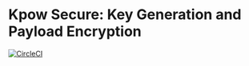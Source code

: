 # Kpow Secure: Key Generation and Payload Encryption

[![CircleCI](https://circleci.com/gh/operatr-io/kpow-secure.svg?style=svg&circle-token=04f145182ff3e76089140082a5f3e4833bf76b88)](https://circleci.com/gh/operatr-io/kpow-secure)
